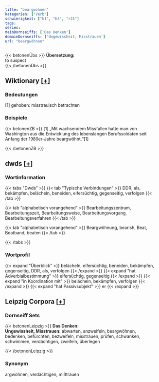 ```yaml
---
title: "beargwöhnen"
kategorien: ["Verb"]
schwierigkeit: ["k1", "h3", "r21"]
tags:
series:
mainDornseiffs: ['Das Denken']
domainDornseiffs: ['Ungewissheit, Misstrauen']
url: "beargwöhnen"
---
```


{{< betonenÜbs >}}
**Übersetzung:**  
to suspect  
{{< /betonenÜbs >}}

## Wiktionary [[+](https://de.wiktionary.org/wiki/beargwöhnen)]

### Bedeutungen
[1] gehoben: misstrauisch betrachten  

### Beispiele
{{< betonenZB >}}
[1] „Mit wachsendem Missfallen hatte man von Washington aus die Entwicklung des lebenslangen Berufssoldaten seit Anfang der 1980er-Jahre beargwöhnt.“[1]  

{{< /betonenZB >}}


## dwds [[+](https://www.dwds.de/wb/beargwöhnen)]

### Wortinformation
{{< tabs "Dwds" >}}
{{< tab "Typische Verbindungen" >}}
DDR, als, bekämpfen, belächeln, beneiden, eifersüchtig, gegenseitig, verfolgen
{{< /tab >}}

{{< tab "alphabetisch vorangehend" >}}
Bearbeitungszentrum, Bearbeitungszeit, Bearbeitungsweise, Bearbeitungsvorgang, Bearbeitungsverfahren
{{< /tab >}}

{{< tab "alphabetisch vorangehend" >}}
Beargwöhnung, bearish, Beat, Beatband, beaten
{{< /tab >}}

{{< /tabs >}}

### Wortprofil
{{< expand "Überblick" >}} belächeln, eifersüchtig, beneiden, bekämpfen, gegenseitig, DDR, als, verfolgen {{< /expand >}}
{{< expand "hat Adverbialbestimmung" >}} eifersüchtig, gegenseitig {{< /expand >}}
{{< expand "in Koordination mit" >}} belächeln, bekämpfen, verfolgen {{< /expand >}}
{{< expand "hat Passivsubjekt" >}} er {{< /expand >}}

## Leipzig Corpora [[+](https://corpora.uni-leipzig.de/en/res?word=beargwöhnen&corpusId=deu_newscrawl-public_2018)]

### Dornseiff Sets
{{< betonenLeipzig >}}
**Das Denken:**  
**Ungewissheit, Misstrauen:** abwarten, anzweifeln, beargwöhnen, bedenken, befürchten, bezweifeln, misstrauen, prüfen, schwanken, schwimmen, verdächtigen, zweifeln, überlegen  

{{< /betonenLeipzig >}}

### Synonym
argwöhnen, verdächtigen, mißtrauen

